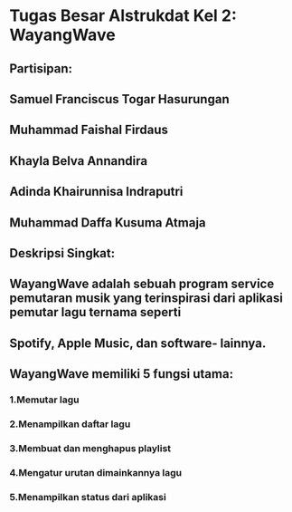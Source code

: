# Tugas Besar Alstrukdat Kel 2: WayangWave

## Partisipan:

## Samuel Franciscus Togar Hasurungan

## Muhammad Faishal Firdaus

## Khayla Belva Annandira

## Adinda Khairunnisa Indraputri

## Muhammad Daffa Kusuma Atmaja

## Deskripsi Singkat:

## WayangWave adalah sebuah program service pemutaran musik yang terinspirasi dari aplikasi pemutar lagu ternama seperti

## Spotify, Apple Music, dan software- lainnya.

## WayangWave memiliki 5 fungsi utama:

### 1.Memutar lagu

### 2.Menampilkan daftar lagu

### 3.Membuat dan menghapus playlist

### 4.Mengatur urutan dimainkannya lagu

### 5.Menampilkan status dari aplikasi
